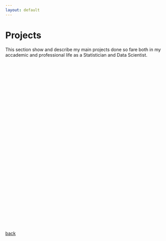 ```yaml
---
layout: default
---
```


# Projects

This section show and describe my main projects done so fare both in my accademic and professional life as a Statistician and Data Scientist.

<!-- Bubble Chart Container -->
<div id="bubble-chart" style="width: 100%; height: 500px; margin-bottom: 2em;"></div>

<script>
    // Fetch data and create bubble chart
    fetch('/assets/data/Projects_v2.json')
        .then(response => response.json())
        .then(data => {
            // Create traces for each domain
            const domains = [...new Set(data.map(item => item.Domain))];
            const traces = domains.map(domain => {
                const domainData = data.filter(item => item.Domain === domain);
                return {
                    x: domainData.map(item => item.Year),
                    y: domainData.map(item => item["# Line of Code"]),
                    mode: 'markers',
                    name: domain,
                    text: domainData.map(item => item.Name),
                    marker: {
                        size: domainData.map(item => item.Months * 5), // Scale bubble size
                        sizemode: 'area',
                        sizeref: 2 * Math.max(...domainData.map(item => item.Months)) / (40**2),
                        sizemin: 4
                    },
                    hovertemplate: 
                        '<b>%{text}</b><br>' +
                        'Year: %{x}<br>' +
                        'Lines of Code: %{y}<br>' +
                        'Months: %{marker.size/5}<br>' +
                        '<extra></extra>'
                };
            });

            const layout = {
                title: 'Project Timeline and Scale',
                xaxis: {
                    title: 'Year',
                    gridcolor: 'lightgray',
                    zerolinecolor: 'lightgray'
                },
                yaxis: {
                    title: 'Lines of Code',
                    gridcolor: 'lightgray',
                    zerolinecolor: 'lightgray'
                },
                hovermode: 'closest',
                showlegend: true,
                legend: {
                    x: 1,
                    xanchor: 'right',
                    y: 1
                },
                paper_bgcolor: 'rgba(0,0,0,0)',
                plot_bgcolor: 'rgba(0,0,0,0)'
            };

            Plotly.newPlot('bubble-chart', traces, layout);
        })
        .catch(error => console.error('Error loading chart data:', error));
</script>

<div id="projects-container"></div>

<script>
    // Fetch and display projects
    fetch('/assets/data/projects.json')
        .then(response => response.json())
        .then(projects => {
            const container = document.getElementById('projects-container');
            
            // Group projects by year
            const projectsByYear = projects.reduce((acc, project) => {
                const year = project.Year.toString();
                if (!acc[year]) {
                    acc[year] = [];
                }
                acc[year].push(project);
                return acc;
            }, {});

            // Sort years in descending order
            const sortedYears = Object.keys(projectsByYear).sort((a, b) => b - a);

            // Create HTML for each year
            sortedYears.forEach(year => {
                const yearSection = document.createElement('div');
                yearSection.className = 'year-section';
                yearSection.innerHTML = `<h2>${year}</h2>`;

                // For 2018, put Insurance-based Recommender System first
                if (year === '2018') {
                    const otherProjects = projectsByYear[year].filter(p => p.Name !== 'Insurance-based Recommender System');
                    const insuranceProject = projectsByYear[year].find(p => p.Name === 'Insurance-based Recommender System');
                    
                    // Display Insurance project first
                    if (insuranceProject) {
                        const projectDiv = document.createElement('div');
                        projectDiv.className = 'project-card';
                        projectDiv.innerHTML = `
                            <h3>${insuranceProject.Name}</h3>
                            <p><strong>Description:</strong> ${insuranceProject.Description}</p>
                            <p><strong>Domain:</strong> ${insuranceProject.Domain}</p>
                            <p><strong>Stakeholder:</strong> ${insuranceProject.Stakeholder}</p>
                            <p><strong>Programming Languages:</strong> ${insuranceProject["Programming Languages"]}</p>
                            <p><strong>Tools:</strong> ${insuranceProject.Tools}</p>
                            <p><strong>Algorithms:</strong> ${insuranceProject.Algorithms}</p>
                        `;
                        yearSection.appendChild(projectDiv);
                    }

                    // Display other projects after
                    otherProjects.forEach(project => {
                        const projectDiv = document.createElement('div');
                        projectDiv.className = 'project-card';
                        projectDiv.innerHTML = `
                            <h3>${project.Name}</h3>
                            <p><strong>Description:</strong> ${project.Description}</p>
                            <p><strong>Domain:</strong> ${project.Domain}</p>
                            <p><strong>Stakeholder:</strong> ${project.Stakeholder}</p>
                            <p><strong>Programming Languages:</strong> ${project["Programming Languages"]}</p>
                            <p><strong>Tools:</strong> ${project.Tools}</p>
                            <p><strong>Algorithms:</strong> ${project.Algorithms}</p>
                        `;
                        yearSection.appendChild(projectDiv);
                    });
                } else {
                    // For other years, display projects in original order
                    projectsByYear[year].forEach(project => {
                        const projectDiv = document.createElement('div');
                        projectDiv.className = 'project-card';
                        projectDiv.innerHTML = `
                            <h3>${project.Name}</h3>
                            <p><strong>Description:</strong> ${project.Description}</p>
                            <p><strong>Domain:</strong> ${project.Domain}</p>
                            <p><strong>Stakeholder:</strong> ${project.Stakeholder}</p>
                            <p><strong>Programming Languages:</strong> ${project["Programming Languages"]}</p>
                            <p><strong>Tools:</strong> ${project.Tools}</p>
                            <p><strong>Algorithms:</strong> ${project.Algorithms}</p>
                        `;
                        yearSection.appendChild(projectDiv);
                    });
                }

                container.appendChild(yearSection);
            });
        })
        .catch(error => console.error('Error loading projects:', error));
</script>

<style>
    .year-section {
        margin-bottom: 2em;
    }
    .project-card {
        border: 1px solid #ddd;
        border-radius: 8px;
        padding: 1em;
        margin: 1em 0;
        background-color: #f9f9f9;
    }
    .project-card h3 {
        margin-top: 0;
        color: #333;
    }
    .project-card p {
        margin: 0.5em 0;
    }
</style>

[back](../)